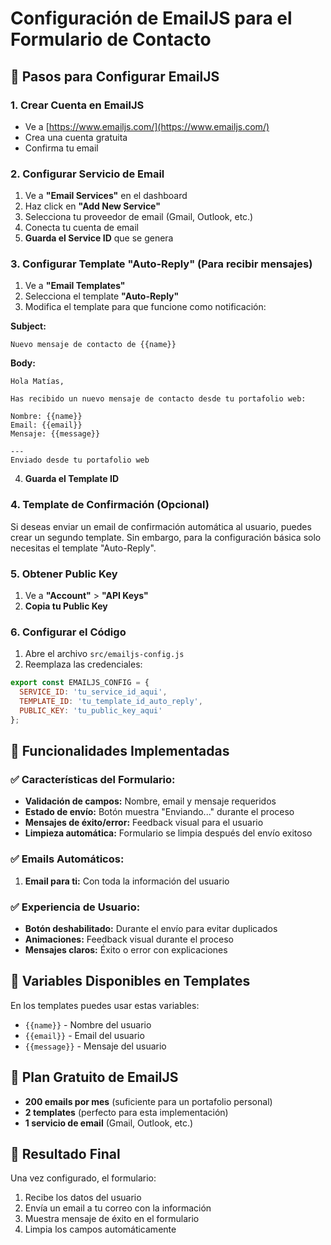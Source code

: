 # Configuración de EmailJS para el Formulario de Contacto

## 📧 Pasos para Configurar EmailJS

### 1. Crear Cuenta en EmailJS
- Ve a [https://www.emailjs.com/](https://www.emailjs.com/)
- Crea una cuenta gratuita
- Confirma tu email

### 2. Configurar Servicio de Email
1. Ve a **"Email Services"** en el dashboard
2. Haz click en **"Add New Service"**
3. Selecciona tu proveedor de email (Gmail, Outlook, etc.)
4. Conecta tu cuenta de email
5. **Guarda el Service ID** que se genera

### 3. Configurar Template "Auto-Reply" (Para recibir mensajes)
1. Ve a **"Email Templates"**
2. Selecciona el template **"Auto-Reply"**
3. Modifica el template para que funcione como notificación:

**Subject:**
```
Nuevo mensaje de contacto de {{name}}
```

**Body:**
```
Hola Matías,

Has recibido un nuevo mensaje de contacto desde tu portafolio web:

Nombre: {{name}}
Email: {{email}}
Mensaje: {{message}}

---
Enviado desde tu portafolio web
```

4. **Guarda el Template ID**

### 4. Template de Confirmación (Opcional)
Si deseas enviar un email de confirmación automática al usuario, puedes crear un segundo template. Sin embargo, para la configuración básica solo necesitas el template "Auto-Reply".

### 5. Obtener Public Key
1. Ve a **"Account"** > **"API Keys"**
2. **Copia tu Public Key**

### 6. Configurar el Código
1. Abre el archivo `src/emailjs-config.js`
2. Reemplaza las credenciales:

```javascript
export const EMAILJS_CONFIG = {
  SERVICE_ID: 'tu_service_id_aqui',
  TEMPLATE_ID: 'tu_template_id_auto_reply',
  PUBLIC_KEY: 'tu_public_key_aqui'
};
```

## 🚀 Funcionalidades Implementadas

### ✅ Características del Formulario:
- **Validación de campos:** Nombre, email y mensaje requeridos
- **Estado de envío:** Botón muestra "Enviando..." durante el proceso
- **Mensajes de éxito/error:** Feedback visual para el usuario
- **Limpieza automática:** Formulario se limpia después del envío exitoso

### ✅ Emails Automáticos:
1. **Email para ti:** Con toda la información del usuario

### ✅ Experiencia de Usuario:
- **Botón deshabilitado:** Durante el envío para evitar duplicados
- **Animaciones:** Feedback visual durante el proceso
- **Mensajes claros:** Éxito o error con explicaciones

## 🔧 Variables Disponibles en Templates

En los templates puedes usar estas variables:
- `{{name}}` - Nombre del usuario
- `{{email}}` - Email del usuario  
- `{{message}}` - Mensaje del usuario

## 📱 Plan Gratuito de EmailJS

- **200 emails por mes** (suficiente para un portafolio personal)
- **2 templates** (perfecto para esta implementación)
- **1 servicio de email** (Gmail, Outlook, etc.)

## 🎯 Resultado Final

Una vez configurado, el formulario:
1. Recibe los datos del usuario
2. Envía un email a tu correo con la información
3. Muestra mensaje de éxito en el formulario
4. Limpia los campos automáticamente
